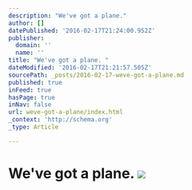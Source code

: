 ```yaml
---
description: "We've got a plane."
author: []
datePublished: '2016-02-17T21:24:00.952Z'
publisher:
  domain: ''
  name: ''
title: "We've got a plane. "
dateModified: '2016-02-17T21:21:57.505Z'
sourcePath: _posts/2016-02-17-weve-got-a-plane.md
published: true
inFeed: true
hasPage: true
inNav: false
url: weve-got-a-plane/index.html
_context: 'http://schema.org'
_type: Article

---
```

# We've got a plane. ![](https://the-grid-user-content.s3-us-west-2.amazonaws.com/11b766d8-9f7e-46fc-b8e2-9580b7e7126f.png)